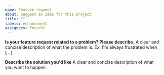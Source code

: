 ```yaml
---
name: Feature request
about: Suggest an idea for this project
title: ""
labels: enhancement
assignees: Futsch1
---
```


**Is your feature request related to a problem? Please describe.**
A clear and concise description of what the problem is. Ex. I'm always frustrated when [...]

**Describe the solution you'd like**
A clear and concise description of what you want to happen.
